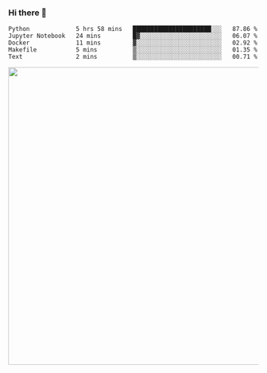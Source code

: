 ### Hi there 👋

<!--START_SECTION:waka-->
```text
Python             5 hrs 58 mins   ██████████████████████░░░   87.86 % 
Jupyter Notebook   24 mins         █▓░░░░░░░░░░░░░░░░░░░░░░░   06.07 % 
Docker             11 mins         ▓░░░░░░░░░░░░░░░░░░░░░░░░   02.92 % 
Makefile           5 mins          ▒░░░░░░░░░░░░░░░░░░░░░░░░   01.35 % 
Text               2 mins          ▒░░░░░░░░░░░░░░░░░░░░░░░░   00.71 % 
```
<!--END_SECTION:waka-->

<img src="https://wakatime.com/share/@QuantumA/fc1cfcd9-4c6f-41e9-9c18-f86f6df42a11.svg?sanitize=true" width="600">

<!--
**QuantumA/QuantumA** is a ✨ _special_ ✨ repository because its `README.md` (this file) appears on your GitHub profile.

Here are some ideas to get you started:

- 🔭 I’m currently working on ...
- 🌱 I’m currently learning ...
- 👯 I’m looking to collaborate on ...
- 🤔 I’m looking for help with ...
- 💬 Ask me about ...
- 📫 How to reach me: ...
- 😄 Pronouns: ...
- ⚡ Fun fact: ...
-->

